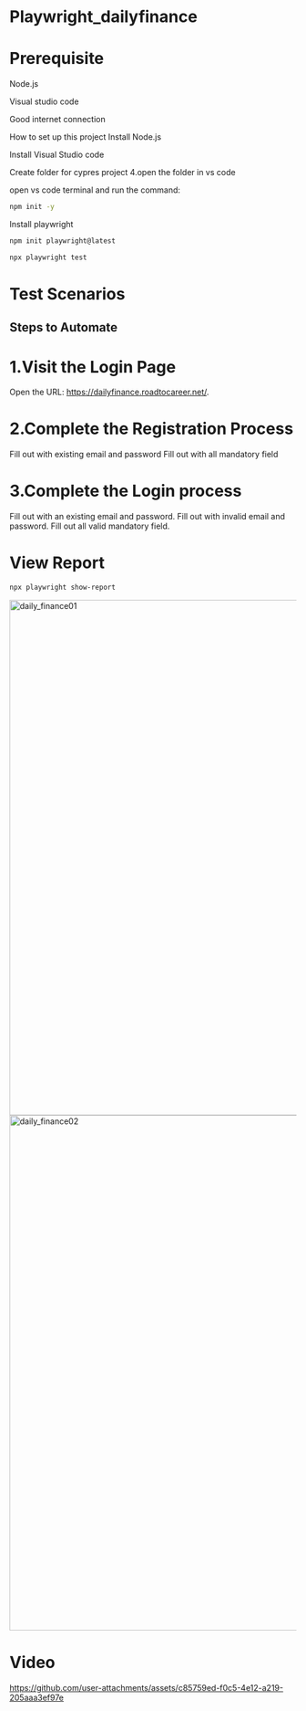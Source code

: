 # Playwright_dailyfinance
# Prerequisite
Node.js

Visual studio code

Good internet connection

How to set up this project
Install Node.js

Install Visual Studio code

Create folder for cypres project 4.open the folder in vs code

open vs code terminal and run the command:

```bash
npm init -y
```

Install playwright

```bash
npm init playwright@latest
```
```bash
npx playwright test
```

# Test Scenarios
## Steps to Automate
# 1.Visit the Login Page
Open the URL: https://dailyfinance.roadtocareer.net/.
# 2.Complete the Registration Process
Fill out with existing email and password
Fill out with all mandatory field
# 3.Complete the Login process
Fill out with an existing email and password.
Fill out with invalid email and password.
Fill out all valid mandatory field.


# View Report

```bash
npx playwright show-report
```



<img width="903" alt="daily_finance01" src="https://github.com/user-attachments/assets/25a27972-edd9-4b5f-ad8c-d240bdeb45c4">
<img width="903" alt="daily_finance02" src="https://github.com/user-attachments/assets/8d58914e-3f69-41bb-a34d-a7778a29d30f">



# Video 

https://github.com/user-attachments/assets/c85759ed-f0c5-4e12-a219-205aaa3ef97e

















